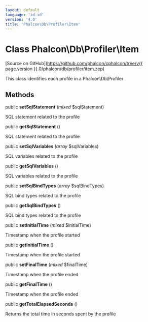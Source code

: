 ```yaml
---
layout: default
language: 'id-id'
version: '4.0'
title: 'Phalcon\Db\Profiler\Item'
---
```


# Class **Phalcon\Db\Profiler\Item**

[Source on GitHub](https://github.com/phalcon/cphalcon/tree/v{{ page.version }}.0/phalcon/db/profiler/item.zep)

This class identifies each profile in a Phalcon\Db\Profiler

## Methods

public **setSqlStatement** (*mixed* $sqlStatement)

SQL statement related to the profile

public **getSqlStatement** ()

SQL statement related to the profile

public **setSqlVariables** (*array* $sqlVariables)

SQL variables related to the profile

public **getSqlVariables** ()

SQL variables related to the profile

public **setSqlBindTypes** (*array* $sqlBindTypes)

SQL bind types related to the profile

public **getSqlBindTypes** ()

SQL bind types related to the profile

public **setInitialTime** (*mixed* $initialTime)

Timestamp when the profile started

public **getInitialTime** ()

Timestamp when the profile started

public **setFinalTime** (*mixed* $finalTime)

Timestamp when the profile ended

public **getFinalTime** ()

Timestamp when the profile ended

public **getTotalElapsedSeconds** ()

Returns the total time in seconds spent by the profile